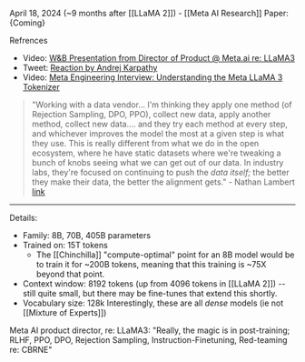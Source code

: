 April 18, 2024 (~9 months after [[LLaMA 2]]) - [[Meta AI Research]]
Paper: {Coming}

Refrences
- Video: [W&B Presentation from Director of Product @ Meta.ai re: LLaMA3](https://youtu.be/r3DC_gjFCSA?si=1zDwp3iildk6gL3W&t=367)
- Tweet: [Reaction by Andrej Karpathy](https://twitter.com/karpathy/status/1781028605709234613)
- Video: [Meta Engineering Interview: Understanding the Meta LLaMA 3 Tokenizer](https://youtu.be/Tmdk_H2WDj4?si=KKXIvT-FLC_wM69Z)

> "Working with a data vendor... I'm thinking they apply one method (of Rejection Sampling, DPO, PPO), collect new data, apply another method, collect new data.... and they try each method at every step, and whichever improves the model the most at a given step is what they use. This is really different from what we do in the open ecosystem, where he have static datasets where we're tweaking a bunch of knobs seeing what we can get out of our data. In industry labs, they're focused on continuing to push the *data itself;* the better they make their data, the better the alignment gets." - Nathan Lambert  [link](https://youtu.be/rDF7eFPeVto?si=dXbb4B88ljzHydIu&t=753)

---


Details:
- Family: 8B, 70B, 405B parameters
- Trained on: 15T tokens
	- The [[Chinchilla]] "compute-optimal" point for an 8B model would be to train it for ~200B tokens, meaning that this training is ~75X beyond that point.
- Context window: 8192 tokens (up from 4096 tokens in [[LLaMA 2]]) -- still quite small, but there may be fine-tunes that extend this shortly.
- Vocabulary size: 128k
Interestingly, these are all *dense* models (ie not [[Mixture of Experts]])

Meta AI product director, re: LLaMA3: "Really, the magic is in post-training; RLHF, PPO, DPO, Rejection Sampling, Instruction-Finetuning, Red-teaming re: CBRNE"